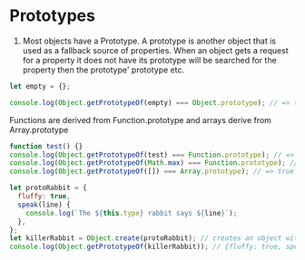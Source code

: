 # Prototypes

1. Most objects have a Prototype. A prototype is another object that is used as a fallback source of properties. When an object gets a request for a property it does not have its prototype will be searched for the property then the prototype' prototype etc.

```javascript
let empty = {};

console.log(Object.getPrototypeOf(empty) === Object.prototype); // => true
```

Functions are derived from Function.prototype and arrays derive from Array.prototype

```javascript
function test() {}
console.log(Object.getPrototypeOf(test) === Function.prototype); // => true
console.log(Object.getPrototypeOf(Math.max) === Function.prototype); // => true
console.log(Object.getPrototypeOf([]) === Array.prototype); // => true
```

```javascript
let protoRabbit = {
  fluffy: true,
  speak(line) {
    console.log(`The ${this.type} rabbit says ${line}`);
  },
};
let killerRabbit = Object.create(protoRabbit); // creates an object with a specific prototype. killerRabbit gets it's prototype from protoRabbit
console.log(Object.getPrototypeOf(killerRabbit)); // {fluffy: true, speak: [Function: speak]}
```
